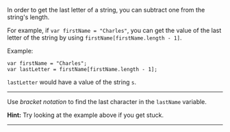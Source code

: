 <div class="challenge-instructions basic-javascript"><div><section id="description">
<p>In order to get the last letter of a string, you can subtract one from the string's length.</p>
<p>For example, if <code>var firstName = "Charles"</code>, you can get the value of the last letter of the string by using <code>firstName[firstName.length - 1]</code>.</p>
<p>Example:</p>
<pre class="language-js"><code class="language-js"><span class="token keyword">var</span> firstName <span class="token operator">=</span> <span class="token string">"Charles"</span><span class="token punctuation">;</span>
<span class="token keyword">var</span> lastLetter <span class="token operator">=</span> firstName<span class="token punctuation">[</span>firstName<span class="token punctuation">.</span>length <span class="token operator">-</span> <span class="token number">1</span><span class="token punctuation">]</span><span class="token punctuation">;</span>
</code></pre>
<p><code>lastLetter</code> would have a value of the string <code>s</code>.</p>
</section></div><hr/><div><section id="instructions">
<p>Use <dfn>bracket notation</dfn> to find the last character in the <code>lastName</code> variable.</p>
<p><strong>Hint:</strong> Try looking at the example above if you get stuck.</p>
</section></div><hr/></div>